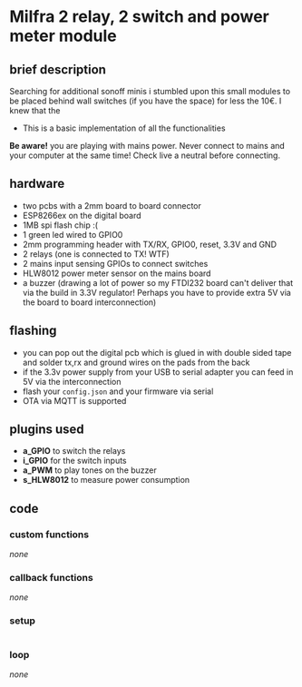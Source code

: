 # Milfra 2 relay, 2 switch and power meter module

## brief description

Searching for additional sonoff minis i stumbled upon this small modules to be placed behind wall switches (if you have the space) for less the 10€. I knew that the 

* This is a basic implementation of all the functionalities

**Be aware!** you are playing with mains power. Never connect to mains and your computer at the same time! Check live a neutral before connecting.

## hardware

* two pcbs with a 2mm board to board connector
* ESP8266ex on the digital board
* 1MB spi flash chip :(
* 1 green led wired to GPIO0
* 2mm programming header with TX/RX, GPIO0, reset, 3.3V and GND
* 2 relays (one is connected to TX! WTF)
* 2 mains input sensing GPIOs to connect switches
* HLW8012 power meter sensor on the mains board
* a buzzer (drawing a lot of power so my FTDI232 board can't deliver that via the build in 3.3V regulator! Perhaps you have to provide extra 5V via the board to board interconnection)

## flashing

* you can pop out the digital pcb which is glued in with double sided tape and solder tx,rx and ground wires on the pads from the back
* if the 3.3v power supply from your USB to serial adapter you can feed in 5V via the interconnection
* flash your `config.json` and your firmware via serial
* OTA via MQTT is supported

## plugins used

* **a_GPIO** to switch the relays
* **i_GPIO** for the switch inputs
* **a_PWM** to play tones on the buzzer
* **s_HLW8012** to measure power consumption

## code

### custom functions

*none*

### callback functions 

*none*

### setup

```C++
```

### loop

*none*